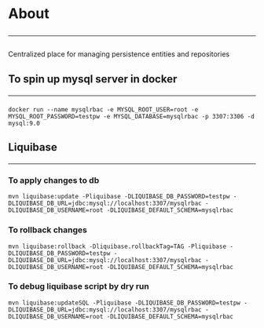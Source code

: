 # About <hr />
Centralized place for managing persistence entities and repositories

## To spin up mysql server in docker <hr />
```shell
docker run --name mysqlrbac -e MYSQL_ROOT_USER=root -e MYSQL_ROOT_PASSWORD=testpw -e MYSQL_DATABASE=mysqlrbac -p 3307:3306 -d mysql:9.0
```

## Liquibase <hr />
### To apply changes to db
```shell
mvn liquibase:update -Pliquibase -DLIQUIBASE_DB_PASSWORD=testpw -DLIQUIBASE_DB_URL=jdbc:mysql://localhost:3307/mysqlrbac -DLIQUIBASE_DB_USERNAME=root -DLIQUIBASE_DEFAULT_SCHEMA=mysqlrbac
```

### To rollback changes
```shell
mvn liquibase:rollback -Dliquibase.rollbackTag=TAG -Pliquibase -DLIQUIBASE_DB_PASSWORD=testpw -DLIQUIBASE_DB_URL=jdbc:mysql://localhost:3307/mysqlrbac -DLIQUIBASE_DB_USERNAME=root -DLIQUIBASE_DEFAULT_SCHEMA=mysqlrbac
```

### To debug liquibase script by dry run
```shell
mvn liquibase:updateSQL -Pliquibase -DLIQUIBASE_DB_PASSWORD=testpw -DLIQUIBASE_DB_URL=jdbc:mysql://localhost:3307/mysqlrbac -DLIQUIBASE_DB_USERNAME=root -DLIQUIBASE_DEFAULT_SCHEMA=mysqlrbac
```
